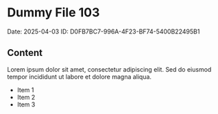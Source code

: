 # Dummy File 103

Date: 2025-04-03
ID: D0FB7BC7-996A-4F23-BF74-5400B22495B1

## Content

Lorem ipsum dolor sit amet, consectetur adipiscing elit.
Sed do eiusmod tempor incididunt ut labore et dolore magna aliqua.

* Item 1
* Item 2
* Item 3

